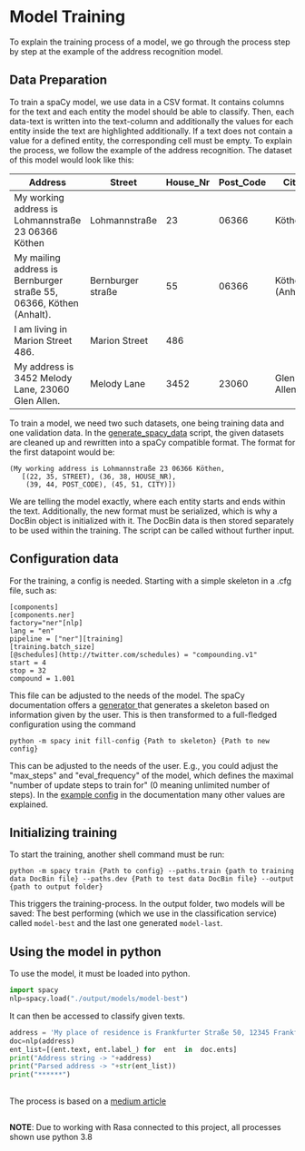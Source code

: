 # Model Training
To explain the training process of a model, we go through the process step by step at the example of the address recognition model.

## Data Preparation
To train a spaCy model, we use data in a CSV format. It contains columns for the text and each entity the model should be able to classify. Then, each data-text is written into the text-column and additionally the values for each entity inside the text are highlighted additionally. If a text does not contain a value for a defined entity, the corresponding cell must be empty.
To explain the process, we follow the example of the address recognition. The dataset of this model would look like this:

| **Address**                                                         | **Street**        | **House\_Nr** | **Post\_Code** | **City**        |
|---------------------------------------------------------------------|-------------------|---------------|----------------|-----------------|
| My working address is Lohmannstraße 23 06366 Köthen                 | Lohmannstraße     | 23            | 06366          | Köthen          |
| My mailing address is Bernburger straße 55, 06366, Köthen (Anhalt). | Bernburger straße | 55            | 06366          | Köthen (Anhalt) |
| I am living in Marion Street 486.                                   | Marion Street     | 486           |                |                 |
| My address is 3452 Melody Lane, 23060 Glen Allen.                   | Melody Lane       | 3452          | 23060          | Glen Allen      |

To train a model, we need two such datasets, one being training data and one validation data.
In the [generate_spacy_data](https://github.com/AnnemarieWittig/RecognitionService/blob/main/SpacyModels/spacy_address_model/generate_spacy_data.py) script, the given datasets are cleaned up and rewritten into a spaCy compatible format. The format for the first datapoint would be:
```
(My working address is Lohmannstraße 23 06366 Köthen,
   [(22, 35, STREET), (36, 38, HOUSE_NR),
    (39, 44, POST_CODE), (45, 51, CITY)])
```
We are telling the model exactly, where each entity starts and ends within the text. Additionally, the new format must be serialized, which is why a DocBin object is initialized with it. The DocBin data is then stored separately to be used within the training. The script can be called without further input.
## Configuration data
For the training, a config is needed. Starting with a simple skeleton in a .cfg file, such as:
```config
[components]
[components.ner]
factory="ner"[nlp]
lang = "en"
pipeline = ["ner"][training]
[training.batch_size]
[@schedules](http://twitter.com/schedules) = "compounding.v1"
start = 4
stop = 32
compound = 1.001
```
This file can be adjusted to the needs of the model. The spaCy documentation offers a [generator ](https://spacy.io/usage/training#quickstart) that generates a skeleton based on information given by the user.
This is then transformed to a full-fledged configuration using the command
```shell
python -m spacy init fill-config {Path to skeleton} {Path to new config}
```
This can be adjusted to the needs of the user. E.g., you could adjust the "max_steps" and "eval_frequency" of the model, which defines the maximal "number of update steps to train for" (0 meaning unlimited number of steps). In the [example config](https://spacy.io/usage/training#config) in the documentation many other values are explained.

## Initializing training
To start the training, another shell command must be run:
```shell
python -m spacy train {Path to config} --paths.train {path to training data DocBin file} --paths.dev {Path to test data DocBin file} --output {path to output folder}
```
This triggers the training-process. In the output folder, two models will be saved: The best performing (which we use in the classification service) called `model-best` and the last one generated `model-last`.

## Using the model in python
To use the model, it must be loaded into python.
```python
import spacy
nlp=spacy.load("./output/models/model-best")
```
It can then be accessed to classify given texts.
```python
address = 'My place of residence is Frankfurter Straße 50, 12345 Frankfurt am Main'
doc=nlp(address)
ent_list=[(ent.text, ent.label_) for  ent  in  doc.ents]
print("Address string -> "+address)
print("Parsed address -> "+str(ent_list))
print("******")
```

##
The process is based on a [medium article](https://medium.com/globant/building-an-address-parser-with-spacy-e3376b7cff)
##

**NOTE**: Due to working with Rasa connected to this project, all processes shown use python 3.8
